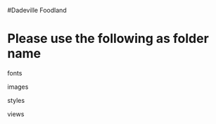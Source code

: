 #Dadeville Foodland

Please use the following as folder name
========================================

fonts

images

styles

views
